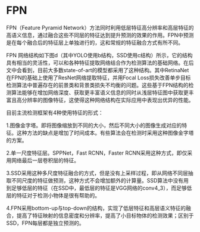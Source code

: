 

<!--
 * @version:
 * @Author:  StevenJokess https://github.com/StevenJokess
 * @Date: 2020-12-29 21:03:25
 * @LastEditors:  StevenJokess https://github.com/StevenJokess
 * @LastEditTime: 2020-12-29 21:03:33
 * @Description:
 * @TODO::
 * @Reference:http://www.tensorinfinity.com/paper_25.html
-->

# FPN

FPN（Feature Pyramid Network）方法同时利用低层特征高分辨率和高层特征的高语义信息，通过融合这些不同层的特征达到提升预测的效果的作用。FPN中预测是在每个融合后的特征层上单独进行的，这和常规的特征融合方式有所不同。

FPN 网络结构如下图d（其中YOLO使用b结构，SSD使用c结构）所示，它的结构具有相当的灵活性，可以和各种特征提取网络结合作为检测算法的基础网络。在后文中会看到，目前大多数state-of-art的模型都采用了这种结构。其中RetinaNet在FPN的基础上使用了ResNet网络提取特征，并用Focal Loss损失改善单步目标检测算法中普遍存在的前景类和背景类损失不均衡的问题。这些基于FPN结构的检测算法能够在增加网络深度、获取更丰富语义信息的同时从浅层特征图中获取更丰富且高分辨率的图像特征，这使得这种网络结构在实际应用中表现出优异的性能。

目前主流检测框架有4种使用特征的形式：

1.图像金字塔。即将图像缩放到不同的大小，然后不同大小的图像生成对应的特征。这种方法的缺点是增加了时间成本。有些算法会在检测时采用这种图像金字塔的方案。

2.单一尺度特征层。SPPNet，Fast RCNN，Faster RCNN采用这种方式，即仅采用网络最后一层卷积层的特征。

3.SSD采用这种多尺度特征融合的方式，但是没有上采样过程，即从网络不同层抽取不同尺度的特征做预测，这种方式不会增加额外的计算量。SSD算法中没有用到足够低层的特征（在SSD中，最低层的特征是VGG网络的conv4_3），而足够低层的特征对于检测小物体是很有帮助的。

4.FPN采用bottom-up与top-down的结构，实现了低层特征和高层语义特征的融合，提高了特征映射的信息密度和分辨率，提高了小目标物体的检测效果；区别于SSD，FPN每层都是独立预测的。

